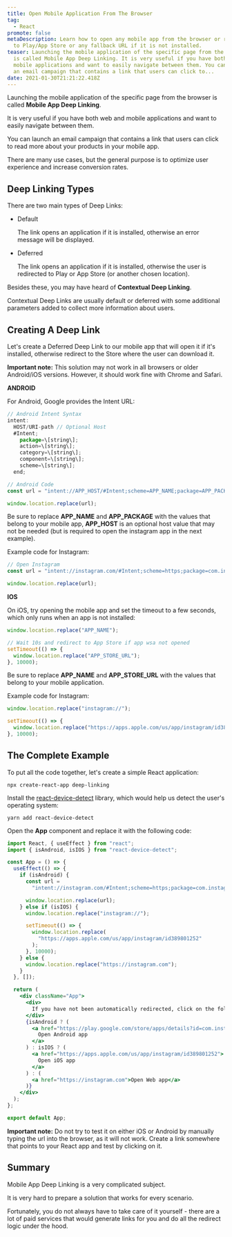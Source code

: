 ```yaml
---
title: Open Mobile Application From The Browser
tag:
  - React
promote: false
metaDescription: Learn how to open any mobile app from the browser or redirect
  to Play/App Store or any fallback URL if it is not installed.
teaser: Launching the mobile application of the specific page from the browser
  is called Mobile App Deep Linking. It is very useful if you have both web and
  mobile applications and want to easily navigate between them. You can launch
  an email campaign that contains a link that users can click to...
date: 2021-01-30T21:21:22.418Z
---
```

Launching the mobile application of the specific page from the browser is called **Mobile App Deep Linking**.

It is very useful if you have both web and mobile applications and want to easily navigate between them.

You can launch an email campaign that contains a link that users can click to read more about your products in your mobile app.

There are many use cases, but the general purpose is to optimize user experience and increase conversion rates.

## Deep Linking Types

There are two main types of Deep Links:

* Default

  The link opens an application if it is installed, otherwise an error message will be displayed.
* Deferred

  The link opens an application if it is installed, otherwise the user is redirected to Play or App Store (or another chosen location).

Besides these, you may have heard of **Contextual Deep Linking**.

Contextual Deep Links are usually default or deferred with some additional parameters added to collect more information about users.

## Creating A Deep Link

Let's create a Deferred Deep Link to our mobile app that will open it if it's installed, otherwise redirect to the Store where the user can download it.

**Important note:** This solution may not work in all browsers or older Android/iOS versions. However, it should work fine with Chrome and Safari.

**ANDROID**

For Android, Google provides the Intent URL:

```javascript
// Android Intent Syntax
intent:  
  HOST/URI-path // Optional Host  
  #Intent;  
    package=\[string\];  
    action=\[string\];  
    category=\[string\];  
    component=\[string\];  
    scheme=\[string\];  
  end;

// Android Code
const url = "intent://APP_HOST/#Intent;scheme=APP_NAME;package=APP_PACKAGE;end";

window.location.replace(url); 
```

Be sure to replace **APP_NAME** and **APP_PACKAGE** with the values that belong to your mobile app, **APP_HOST** is an optional host value that may not be needed (but is required to open the instagram app in the next example).

Example code for Instagram:

```javascript
// Open Instagram
const url = "intent://instagram.com/#Intent;scheme=https;package=com.instagram.android;end";

window.location.replace(url); 
```

**IOS**

On iOS, try opening the mobile app and set the timeout to a few seconds, which only runs when an app is not installed:

```javascript
window.location.replace("APP_NAME"); 

// Wait 10s and redirect to App Store if app wsa not opened
setTimeout(() => {
  window.location.replace("APP_STORE_URL"); 
}, 10000);
```

Be sure to replace **APP_NAME** and **APP_STORE_URL** with the values that belong to your mobile application.

Example code for Instagram:

```javascript
window.location.replace("instagram://"); 

setTimeout(() => {
  window.location.replace("https://apps.apple.com/us/app/instagram/id389801252"); 
}, 10000);
```

## The Complete Example

To put all the code together, let's create a simple React application:

`npx create-react-app deep-linking`

Install the [react-device-detect](https://www.npmjs.com/package/react-device-detect) library, which would help us detect the user's operating system:

`yarn add react-device-detect`

Open the **App** component and replace it with the following code:

```jsx
import React, { useEffect } from "react";
import { isAndroid, isIOS } from "react-device-detect";

const App = () => {
  useEffect(() => {
    if (isAndroid) {
      const url =
        "intent://instagram.com/#Intent;scheme=https;package=com.instagram.android;end";

      window.location.replace(url);
    } else if (isIOS) {
      window.location.replace("instagram://");

      setTimeout(() => {
        window.location.replace(
          "https://apps.apple.com/us/app/instagram/id389801252"
        );
      }, 10000);
    } else {
      window.location.replace("https://instagram.com");
    }
  }, []);

  return (
    <div className="App">
      <div>
        If you have not been automatically redirected, click on the following link:
      </div>
      {isAndroid ? (
        <a href="https://play.google.com/store/apps/details?id=com.instagram.android">
          Open Android app
        </a>
      ) : isIOS ? (
        <a href="https://apps.apple.com/us/app/instagram/id389801252">
          Open iOS app
        </a>
      ) : (
        <a href="https://instagram.com">Open Web app</a>
      )}
    </div>
  );
};

export default App;
```

**Important note:** Do not try to test it on either iOS or Android by manually typing the url into the browser, as it will not work. Create a link somewhere that points to your React app and test by clicking on it.

## Summary

Mobile App Deep Linking is a very complicated subject. 

It is very hard to prepare a solution that works for every scenario.

Fortunately, you do not always have to take care of it yourself - there are a lot of paid services that would generate links for you and do all the redirect logic under the hood.